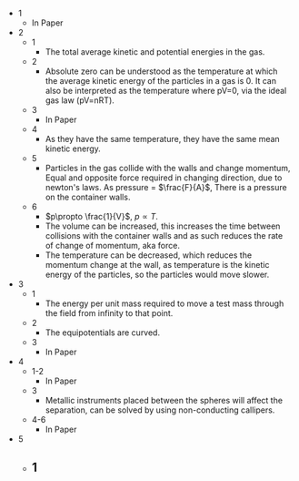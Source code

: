 - 1
	- In Paper
- 2
	- 1
		- The total average kinetic and potential energies in the gas.
	- 2
		-  Absolute zero can be understood as the temperature at which the average kinetic energy of the particles in a gas is 0. It can also be interpreted as the temperature where pV=0, via the ideal gas law (pV=nRT).
	- 3
		- In Paper
	- 4
		- As they have the same temperature, they have the same mean kinetic energy.
	- 5
		- Particles in the gas collide with the walls and change momentum, Equal and opposite force required in changing direction, due to newton's laws. As pressure = $\frac{F}{A}$, There is a pressure on the container walls.
	- 6
		- $p\propto \frac{1}{V}$, $p\propto T$.
		- The volume can be increased, this increases the time between collisions with the container walls and as such reduces the rate of change of momentum, aka force.
		- The temperature can be decreased, which reduces the momentum change at the wall, as temperature is the kinetic energy of the particles, so the particles would move slower.
- 3
	- 1
		- The energy per unit mass required to move a  test mass through the field from infinity to that point.
	- 2
		- The equipotentials are curved.
	- 3
		- In Paper
- 4
	- 1-2
		- In Paper
	- 3
		- Metallic instruments placed between the spheres will affect the separation, can be solved by using non-conducting callipers.
	- 4-6
		- In Paper
- 5
	- 1
		- 